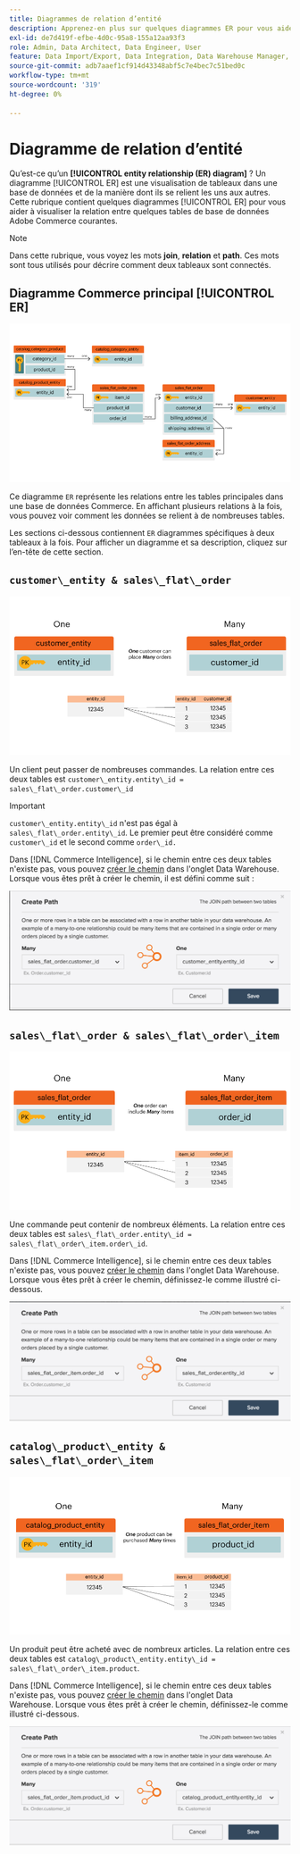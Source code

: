 ```yaml
---
title: Diagrammes de relation d’entité
description: Apprenez-en plus sur quelques diagrammes ER pour vous aider à visualiser la relation entre une poignée de tables de base de données Commerce courantes.
exl-id: de7d419f-efbe-4d0c-95a8-155a12aa93f3
role: Admin, Data Architect, Data Engineer, User
feature: Data Import/Export, Data Integration, Data Warehouse Manager, Commerce Tables
source-git-commit: adb7aaef1cf914d43348abf5c7e4bec7c51bed0c
workflow-type: tm+mt
source-wordcount: '319'
ht-degree: 0%

---
```


# Diagramme de relation d’entité

Qu’est-ce qu’un **[!UICONTROL entity relationship (ER) diagram]** ? Un diagramme [!UICONTROL ER] est une visualisation de tableaux dans une base de données et de la manière dont ils se relient les uns aux autres. Cette rubrique contient quelques diagrammes [!UICONTROL ER] pour vous aider à visualiser la relation entre quelques tables de base de données Adobe Commerce courantes.

>[!NOTE]
>
>Dans cette rubrique, vous voyez les mots **join**, **relation** et **path**. Ces mots sont tous utilisés pour décrire comment deux tableaux sont connectés.

## Diagramme Commerce principal [!UICONTROL ER]

![4_DB_Chart](../../assets/4_DB_Chart.png)

Ce diagramme `ER` représente les relations entre les tables principales dans une base de données Commerce. En affichant plusieurs relations à la fois, vous pouvez voir comment les données se relient à de nombreuses tables.

Les sections ci-dessous contiennent `ER` diagrammes spécifiques à deux tableaux à la fois. Pour afficher un diagramme et sa description, cliquez sur l’en-tête de cette section.

## `customer\_entity & sales\_flat\_order`

![Un client de plusieurs commandes](../../assets/2_OneCustomerManyOrders.png)

Un client peut passer de nombreuses commandes. La relation entre ces deux tables est `customer\_entity.entity\_id = sales\_flat\_order.customer\_id`

>[!IMPORTANT]
>
>`customer\_entity.entity\_id` n&#39;est pas égal à `sales\_flat\_order.entity\_id`. Le premier peut être considéré comme `customer\_id` et le second comme `order\_id.`

Dans [!DNL Commerce Intelligence], si le chemin entre ces deux tables n&#39;existe pas, vous pouvez [créer le chemin](../data-warehouse-mgr/create-paths-calc-columns.md) dans l&#39;onglet Data Warehouse. Lorsque vous êtes prêt à créer le chemin, il est défini comme suit :

![](../../assets/SFO___CE_path.png)

## `sales\_flat\_order & sales\_flat\_order\_item`

![1_OneOrderManyItems](../../assets/1_OneOrderManyItems.png)

Une commande peut contenir de nombreux éléments. La relation entre ces deux tables est `sales\_flat\_order.entity\_id = sales\_flat\_order\_item.order\_id`.

Dans [!DNL Commerce Intelligence], si le chemin entre ces deux tables n&#39;existe pas, vous pouvez [créer le chemin](../data-warehouse-mgr/create-paths-calc-columns.md) dans l&#39;onglet Data Warehouse. Lorsque vous êtes prêt à créer le chemin, définissez-le comme illustré ci-dessous.

![](../../assets/SFOI___SFO_path.png)

## `catalog\_product\_entity & sales\_flat\_order\_item`

![3_OneProductManyTimes](../../assets/3_OneProductManyTimes.png)

Un produit peut être acheté avec de nombreux articles. La relation entre ces deux tables est `catalog\_product\_entity.entity\_id = sales\_flat\_order\_item.product`.

Dans [!DNL Commerce Intelligence], si le chemin entre ces deux tables n&#39;existe pas, vous pouvez [créer le chemin](../data-warehouse-mgr/create-paths-calc-columns.md) dans l&#39;onglet Data Warehouse. Lorsque vous êtes prêt à créer le chemin, définissez-le comme illustré ci-dessous.

![](../../assets/SFOI___CPE_path.png)
